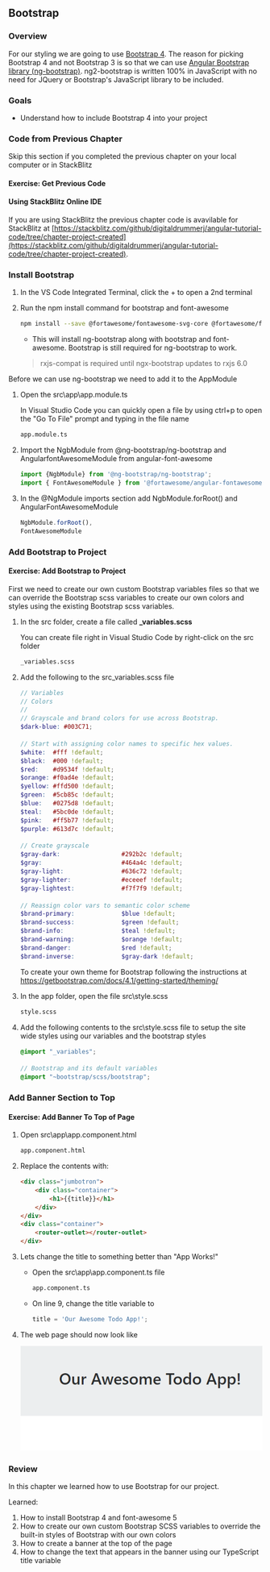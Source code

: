 ## Bootstrap

### Overview

For our styling we are going to use [Bootstrap 4](https://getbootstrap.com/).  The reason for picking Bootstrap 4 and not Bootstrap 3 is so that we can use [Angular Bootstrap library (ng-bootstrap)](https://ng-bootstrap.github.io).  ng2-bootstrap is written 100% in JavaScript with no need for JQuery or Bootstrap's JavaScript library to be included.

### Goals

* Understand how to include Bootstrap 4 into your project

### Code from Previous Chapter

<div class="alert alert-danger" role="alert">Skip this section if you completed the previous chapter on your local computer or in StackBlitz</div>

<h4 class="exercise-start">
    <b>Exercise</b>: Get Previous Code
</h4>

#### Using StackBlitz Online IDE

If you are using StackBlitz the previous chapter code is avavilable for StackBlitz at [https://stackblitz.com/github/digitaldrummerj/angular-tutorial-code/tree/chapter-project-created](https://stackblitz.com/github/digitaldrummerj/angular-tutorial-code/tree/chapter-project-created).

### Install Bootstrap

1. In the VS Code Integrated Terminal, click the + to open a 2nd terminal
1. Run the npm install command for bootstrap and font-awesome

    ```bash
    npm install --save @fortawesome/fontawesome-svg-core @fortawesome/free-solid-svg-icons @fortawesome/angular-fontawesome @fortawesome/free-regular-svg-icons bootstrap @ng-bootstrap/ng-bootstrap rxjs-compat
    ```

    * This will install ng-bootstrap along with bootstrap and font-awesome.  Bootstrap is still required for ng-bootstrap to work.

    > rxjs-compat is required until ngx-bootstrap updates to rxjs 6.0

Before we can use ng-bootstrap we need to add it to the AppModule

1. Open the src\app\app.module.ts

    <div class="alert alert-info" role="alert">In Visual Studio Code you can quickly open a file by using ctrl+p to open the "Go To File" prompt and typing in the file name</div>

    ```bash
    app.module.ts
    ```

1. Import the NgbModule from @ng-bootstrap/ng-bootstrap and AngularfontAwesomeModule from angular-font-awesome

    ```TypeScript
    import {NgbModule} from '@ng-bootstrap/ng-bootstrap';
    import { FontAwesomeModule } from '@fortawesome/angular-fontawesome';
    ```

1. In the @NgModule imports section add NgbModule.forRoot() and AngularFontAwesomeModule

    ```TypeScript
    NgbModule.forRoot(),
    FontAwesomeModule
    ```

<div class="exercise-end"></div>

### Add Bootstrap to Project

<h4 class="exercise-start">
    <b>Exercise</b>: Add  Bootstrap to Project
</h4>

First we need to create our own custom Bootstrap variables files so that we can override the Bootstrap scss variables to create our own colors and styles using the existing Bootstrap scss variables.

1. In the src folder, create a file called **_variables.scss**

      <div class="alert alert-info" role="alert">You can create file right in Visual Studio Code by right-click on the src folder</div>

    ```bash
    _variables.scss
    ```

1. Add the following to the src\_variables.scss file

    ```scss
    // Variables
    // Colors
    //
    // Grayscale and brand colors for use across Bootstrap.
    $dark-blue: #003C71;

    // Start with assigning color names to specific hex values.
    $white:  #fff !default;
    $black:  #000 !default;
    $red:    #d9534f !default;
    $orange: #f0ad4e !default;
    $yellow: #ffd500 !default;
    $green:  #5cb85c !default;
    $blue:   #0275d8 !default;
    $teal:   #5bc0de !default;
    $pink:   #ff5b77 !default;
    $purple: #613d7c !default;

    // Create grayscale
    $gray-dark:                 #292b2c !default;
    $gray:                      #464a4c !default;
    $gray-light:                #636c72 !default;
    $gray-lighter:              #eceeef !default;
    $gray-lightest:             #f7f7f9 !default;

    // Reassign color vars to semantic color scheme
    $brand-primary:             $blue !default;
    $brand-success:             $green !default;
    $brand-info:                $teal !default;
    $brand-warning:             $orange !default;
    $brand-danger:              $red !default;
    $brand-inverse:             $gray-dark !default;
    ```

    <div class="alert alert-info" role="alert">To create your own theme for Bootstrap following the instructions at <a href='https://getbootstrap.com/docs/4.1/getting-started/theming/'>https://getbootstrap.com/docs/4.1/getting-started/theming/</a></div>

1. In the app folder, open the file src\style.scss

    ```bash
    style.scss
    ```

1. Add the following contents to the src\style.scss file to setup the site wide styles using our variables and the bootstrap styles

    ```scss
    @import "_variables";

    // Bootstrap and its default variables
    @import "~bootstrap/scss/bootstrap";
    ```

<div class="exercise-end"></div>

### Add Banner Section to Top

<h4 class="exercise-start">
    <b>Exercise</b>: Add Banner To Top of Page
</h4>

1. Open src\app\app.component.html

    ```bash
    app.component.html
    ```

1. Replace the contents with:

    ```html
    <div class="jumbotron">
        <div class="container">
            <h1>{{title}}</h1>
        </div>
    </div>
    <div class="container">
        <router-outlet></router-outlet>
    </div>
    ```

1. Lets change the title to something better than "App Works!"

    * Open the src\app\app.component.ts file

        ```bash
        app.component.ts
        ```

    * On line 9, change the title variable to

        ```TypeScript
        title = 'Our Awesome Todo App!';
        ```

1. The web page should now look like

    ![App Works with Bootstrap](images/bootstrap-jumbotron.png)

<div class="exercise-end"></div>

### Review

In this chapter we learned how to use Bootstrap for our project.

Learned:

1. How to install Bootstrap 4 and font-awesome 5
1. How to create our own custom Bootstrap SCSS variables to override the built-in styles of Bootstrap with our own colors
1. How to create a banner at the top of the page
1. How to change the text that appears in the banner using our TypeScript title variable

